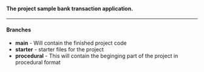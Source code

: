 #### The project sample bank transaction application.

---

#### Branches

- **main** - Will contain the finished project code
- **starter** - starter files for the project
- **procedural** - This will contain the beginging part of the project in procedural format
